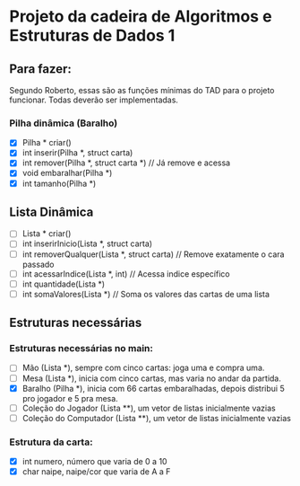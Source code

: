 # Projeto da cadeira de Algoritmos e Estruturas de Dados 1

## Para fazer:

Segundo Roberto, essas são as funções mínimas do TAD para o projeto funcionar. Todas deverão ser implementadas.

### Pilha dinâmica (Baralho)

- [x] Pilha * criar()
- [x] int inserir(Pilha *, struct carta)
- [x] int remover(Pilha *, struct carta *) // Já remove e acessa
- [x] void embaralhar(Pilha *) 
- [x] int tamanho(Pilha *) 

## Lista Dinâmica
- [ ] Lista * criar()
- [ ] int inserirInicio(Lista *, struct carta)
- [ ] int removerQualquer(Lista *, struct carta) // Remove exatamente o cara passado
- [ ] int acessarIndice(Lista *, int) // Acessa indice específico
- [ ] int quantidade(Lista *)
- [ ] int somaValores(Lista *) // Soma os valores das cartas de uma lista

## Estruturas necessárias

### Estruturas necessárias no main:

- [ ] Mão (Lista *), sempre com cinco cartas: joga uma e compra uma.
- [ ] Mesa (Lista *), inicia com cinco cartas, mas varia no andar da partida.
- [x] Baralho (Pilha *), inicia com 66 cartas embaralhadas, depois distribui 5 pro jogador e 5 pra mesa.
- [ ] Coleção do Jogador (Lista **), um vetor de listas inicialmente vazias
- [ ] Coleção do Computador (Lista **), um vetor de listas inicialmente vazias

### Estrutura da carta:
- [x] int numero, número que varia de 0 a 10
- [x] char naipe, naipe/cor que varia de A a F